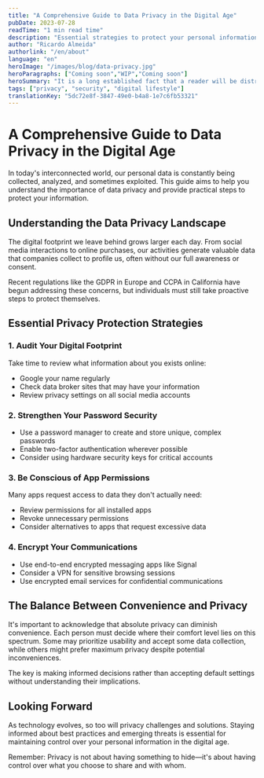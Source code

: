 ```yaml
---
title: "A Comprehensive Guide to Data Privacy in the Digital Age"
pubDate: 2023-07-28
readTime: "1 min read time"
description: "Essential strategies to protect your personal information online and understand modern data privacy concerns"
author: "Ricardo Almeida"
authorlink: "/en/about"
language: "en"
heroImage: "/images/blog/data-privacy.jpg"
heroParagraphs: ["Coming soon","WIP","Coming soon"]
heroSummary: "It is a long established fact that a reader will be distracted by the readable content of a page when looking at its layout. The point of using Lorem Ipsum is that it has a more-or-less normal distribution of letters, as opposed to using 'Content here, content here', making it look like readable English. "
tags: ["privacy", "security", "digital lifestyle"]
translationKey: "5dc72e8f-3847-49e0-b4a8-1e7c6fb53321"
---
```


# A Comprehensive Guide to Data Privacy in the Digital Age

In today's interconnected world, our personal data is constantly being collected, analyzed, and sometimes exploited. This guide aims to help you understand the importance of data privacy and provide practical steps to protect your information.

## Understanding the Data Privacy Landscape

The digital footprint we leave behind grows larger each day. From social media interactions to online purchases, our activities generate valuable data that companies collect to profile us, often without our full awareness or consent.

Recent regulations like the GDPR in Europe and CCPA in California have begun addressing these concerns, but individuals must still take proactive steps to protect themselves.

## Essential Privacy Protection Strategies

### 1. Audit Your Digital Footprint

Take time to review what information about you exists online:
- Google your name regularly
- Check data broker sites that may have your information
- Review privacy settings on all social media accounts

### 2. Strengthen Your Password Security

- Use a password manager to create and store unique, complex passwords
- Enable two-factor authentication wherever possible
- Consider using hardware security keys for critical accounts

### 3. Be Conscious of App Permissions

Many apps request access to data they don't actually need:
- Review permissions for all installed apps
- Revoke unnecessary permissions
- Consider alternatives to apps that request excessive data

### 4. Encrypt Your Communications

- Use end-to-end encrypted messaging apps like Signal
- Consider a VPN for sensitive browsing sessions
- Use encrypted email services for confidential communications

## The Balance Between Convenience and Privacy

It's important to acknowledge that absolute privacy can diminish convenience. Each person must decide where their comfort level lies on this spectrum. Some may prioritize usability and accept some data collection, while others might prefer maximum privacy despite potential inconveniences.

The key is making informed decisions rather than accepting default settings without understanding their implications.

## Looking Forward

As technology evolves, so too will privacy challenges and solutions. Staying informed about best practices and emerging threats is essential for maintaining control over your personal information in the digital age.

Remember: Privacy is not about having something to hide—it's about having control over what you choose to share and with whom. 